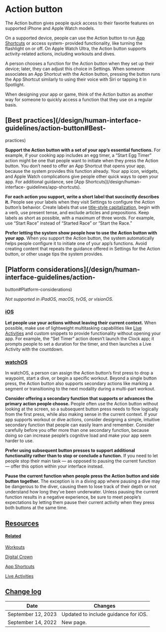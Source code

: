 # Action button

The Action button gives people quick access to their favorite features on
supported iPhone and Apple Watch models.

On a supported device, people can use the Action button to run [App
Shortcuts](/design/human-interface-guidelines/app-shortcuts) or access system-
provided functionality, like turning the flashlight on or off. On Apple Watch
Ultra, the Action button supports activity-related actions, including workouts
and dives.

A person chooses a function for the Action button when they set up their
device; later, they can adjust this choice in Settings. When someone
associates an App Shortcut with the Action button, pressing the button runs
the App Shortcut similarly to using their voice with Siri or tapping it in
Spotlight.

When designing your app or game, think of the Action button as another way for
someone to quickly access a function that they use on a regular basis.

## [Best practices](/design/human-interface-guidelines/action-button#Best-
practices)

**Support the Action button with a set of your app’s essential functions.**
For example, if your cooking app includes an egg timer, a “Start Egg Timer”
action might be one that people want to initiate when they press the Action
button. You don’t need to offer an App Shortcut that opens your app, because
the system provides this function already. Your app icon, widgets, and Apple
Watch complications give people other quick ways to open your app. For
additional guidance, see [App Shortcuts](/design/human-interface-
guidelines/app-shortcuts).

**For each action you support, write a short label that succinctly describes
it.** People see your labels when they visit Settings to configure the Action
button’s behavior. Create labels that use [title-style
capitalization](https://support.apple.com/guide/applestyleguide/c-apsgb744e4a3/web#apdca93e113f1d64),
begin with a verb, use present tense, and exclude articles and prepositions.
Keep labels as short as possible, with a maximum of three words. For example,
use “Start Race” instead of “Started Race” or “Start the Race.”

**Prefer letting the system show people how to use the Action button with your
app.** When you support the Action button, the system automatically helps
people configure it to initiate one of your app’s functions. Avoid creating
content that repeats the guidance offered in Settings for the Action button,
or other usage tips the system provides.

## [Platform considerations](/design/human-interface-guidelines/action-
button#Platform-considerations)

 _Not supported in iPadOS, macOS, tvOS, or visionOS._

### [iOS](/design/human-interface-guidelines/action-button#iOS)

**Let people use your actions without leaving their current context.** When
possible, make use of lightweight multitasking capabilities like [Live
Activities](/design/human-interface-guidelines/live-activities) and custom
snippets to provide functionality without opening your app. For example, the
“Set Timer” action doesn’t launch the Clock app; it prompts people to set a
duration for the timer, and then launches a Live Activity with the countdown.

### [watchOS](/design/human-interface-guidelines/action-button#watchOS)

In watchOS, a person can assign the Action button’s first press to drop a
waypoint, start a dive, or begin a specific workout. Beyond a single button
press, the Action button also supports secondary actions like marking a
segment or transitioning to the next modality during a multi-part workout.

**Consider offering a secondary function that supports or advances the primary
action people choose.** People often use the Action button without looking at
the screen, so a subsequent button press needs to flow logically from the
first press, while also making sense in the current context. If your app
supports workout or dive actions, consider designing a simple, intuitive
secondary function that people can easily learn and remember. Consider
carefully before you offer more than one secondary function, because doing so
can increase people’s cognitive load and make your app seem harder to use.

**Prefer using subsequent button presses to support additional functionality
rather than to stop or conclude a function.** If you need to let people stop
their main task — as opposed to pausing the current function — offer this
option within your interface instead.

**Pause the current function when people press the Action button and side
button together.** The exception is in a diving app where pausing a dive may
be dangerous to the diver, causing them to lose track of their depth or not
understand how long they’ve been underwater. Unless pausing the current
function results in a negative experience, be sure to meet people’s
expectations by letting them pause their current activity when they press both
buttons at the same time.

## [Resources](/design/human-interface-guidelines/action-button#Resources)

#### [Related](/design/human-interface-guidelines/action-button#Related)

[Workouts](/design/human-interface-guidelines/workouts)

[Digital Crown](/design/human-interface-guidelines/digital-crown)

[App Shortcuts](/design/human-interface-guidelines/app-shortcuts)

[Live Activities](/design/human-interface-guidelines/live-activities)

## [Change log](/design/human-interface-guidelines/action-button#Change-log)

Date| Changes  
---|---  
September 12, 2023| Updated to include guidance for iOS.  
September 14, 2022| New page.

